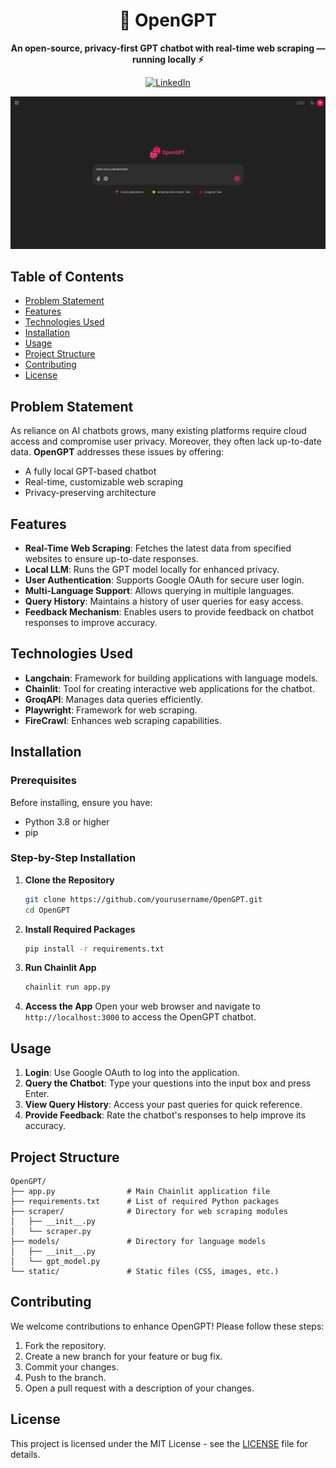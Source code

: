 <h1 align="center">🤖 OpenGPT</h1>

<p align="center">
   <b>An open-source, privacy-first GPT chatbot with real-time web scraping — running locally ⚡️</b>
</p>


<p align="center">
  <a href="https://www.linkedin.com/in/vaibhavkokare/" rel="nofollow">
    <img alt="LinkedIn" src="https://img.shields.io/badge/Connect%20%40vaibhavkokare-blue" style="max-width:100%;">
  </a>
<p>

<p align="center">
  <a href="readme-assets/main-page.png">
    <img src="readme-assets/main-page.png" alt="Watch the video" style="max-width:100%;">
  </a>
</p>


## Table of Contents

- [Problem Statement](#problem-statement)
- [Features](#features)
- [Technologies Used](#technologies-used)
- [Installation](#installation)
- [Usage](#usage)
- [Project Structure](#project-structure)
- [Contributing](#contributing)
- [License](#license)

## Problem Statement

As reliance on AI chatbots grows, many existing platforms require cloud access and compromise user privacy. Moreover, they often lack up-to-date data. **OpenGPT** addresses these issues by offering:

- A fully local GPT-based chatbot  
- Real-time, customizable web scraping  
- Privacy-preserving architecture  

## Features

- **Real-Time Web Scraping**: Fetches the latest data from specified websites to ensure up-to-date responses.
- **Local LLM**: Runs the GPT model locally for enhanced privacy.
- **User Authentication**: Supports Google OAuth for secure user login.
- **Multi-Language Support**: Allows querying in multiple languages.
- **Query History**: Maintains a history of user queries for easy access.
- **Feedback Mechanism**: Enables users to provide feedback on chatbot responses to improve accuracy.

## Technologies Used

- **Langchain**: Framework for building applications with language models.
- **Chainlit**: Tool for creating interactive web applications for the chatbot.
- **GroqAPI**: Manages data queries efficiently.
- **Playwright**: Framework for web scraping.
- **FireCrawl**: Enhances web scraping capabilities.

## Installation

### Prerequisites

Before installing, ensure you have:

- Python 3.8 or higher
- pip

### Step-by-Step Installation

1. **Clone the Repository**
   ```bash
   git clone https://github.com/yourusername/OpenGPT.git
   cd OpenGPT
   ```

2. **Install Required Packages**
   ```bash
   pip install -r requirements.txt
   ```

3. **Run Chainlit App**
   ```bash
   chainlit run app.py
   ```

4. **Access the App**
   Open your web browser and navigate to `http://localhost:3000` to access the OpenGPT chatbot.

## Usage

1. **Login**: Use Google OAuth to log into the application.
2. **Query the Chatbot**: Type your questions into the input box and press Enter.
3. **View Query History**: Access your past queries for quick reference.
4. **Provide Feedback**: Rate the chatbot's responses to help improve its accuracy.

## Project Structure

```
OpenGPT/
├── app.py                # Main Chainlit application file
├── requirements.txt      # List of required Python packages
├── scraper/              # Directory for web scraping modules
│   ├── __init__.py
│   └── scraper.py
├── models/               # Directory for language models
│   ├── __init__.py
│   └── gpt_model.py
└── static/               # Static files (CSS, images, etc.)
```

## Contributing

We welcome contributions to enhance OpenGPT! Please follow these steps:

1. Fork the repository.
2. Create a new branch for your feature or bug fix.
3. Commit your changes.
4. Push to the branch.
5. Open a pull request with a description of your changes.

## License

This project is licensed under the MIT License - see the [LICENSE](LICENSE) file for details.